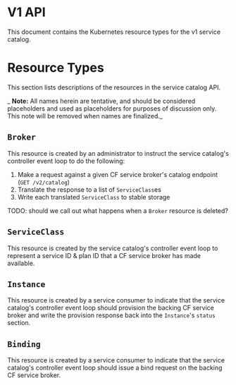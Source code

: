 # V1 API

This document contains the Kubernetes resource types for the v1 service catalog.

# Resource Types

This section lists descriptions of the resources in the service catalog API.

_ __Note:__ All names herein are tentative, and should be considered placeholders
and used as placeholders for purposes of discussion only. This note will be
removed when names are finalized._

## `Broker`

This resource is created by an administrator to instruct the service catalog's
controller event loop to do the following:

1. Make a request against a given CF service broker's catalog endpoint
   (`GET /v2/catalog`)
2. Translate the response to a list of `ServiceClass`es
3. Write each translated `ServiceClass` to stable storage

TODO: should we call out what happens when a `Broker` resource is deleted?

## `ServiceClass`

This resource is created by the service catalog's controller event loop to
represent a service ID & plan ID that a CF service broker has made available.

## `Instance`

This resource is created by a service consumer to indicate that the service
catalog's controller event loop should provision the backing CF service broker
and write the provision response back into the `Instance`'s `status` section.

## `Binding`

This resource is created by a service consumer to indicate that the service
catalog's controller event loop should issue a bind request on the backing CF
service broker.
